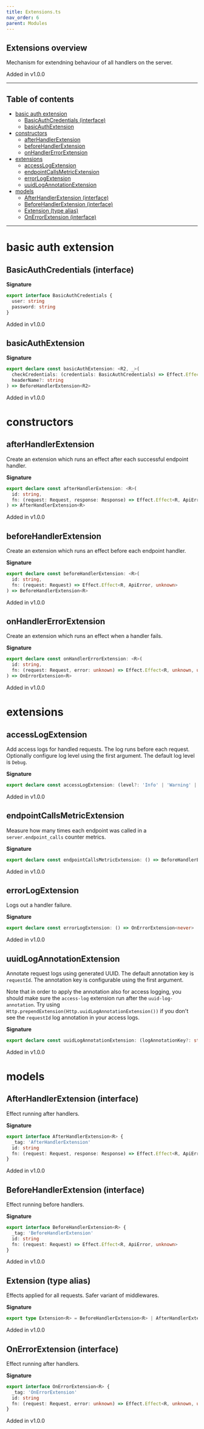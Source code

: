 ```yaml
---
title: Extensions.ts
nav_order: 6
parent: Modules
---
```


## Extensions overview

Mechanism for extendning behaviour of all handlers on the server.

Added in v1.0.0

---

<h2 class="text-delta">Table of contents</h2>

- [basic auth extension](#basic-auth-extension)
  - [BasicAuthCredentials (interface)](#basicauthcredentials-interface)
  - [basicAuthExtension](#basicauthextension)
- [constructors](#constructors)
  - [afterHandlerExtension](#afterhandlerextension)
  - [beforeHandlerExtension](#beforehandlerextension)
  - [onHandlerErrorExtension](#onhandlererrorextension)
- [extensions](#extensions)
  - [accessLogExtension](#accesslogextension)
  - [endpointCallsMetricExtension](#endpointcallsmetricextension)
  - [errorLogExtension](#errorlogextension)
  - [uuidLogAnnotationExtension](#uuidlogannotationextension)
- [models](#models)
  - [AfterHandlerExtension (interface)](#afterhandlerextension-interface)
  - [BeforeHandlerExtension (interface)](#beforehandlerextension-interface)
  - [Extension (type alias)](#extension-type-alias)
  - [OnErrorExtension (interface)](#onerrorextension-interface)

---

# basic auth extension

## BasicAuthCredentials (interface)

**Signature**

```ts
export interface BasicAuthCredentials {
  user: string
  password: string
}
```

Added in v1.0.0

## basicAuthExtension

**Signature**

```ts
export declare const basicAuthExtension: <R2, _>(
  checkCredentials: (credentials: BasicAuthCredentials) => Effect.Effect<R2, string, _>,
  headerName?: string
) => BeforeHandlerExtension<R2>
```

Added in v1.0.0

# constructors

## afterHandlerExtension

Create an extension which runs an effect after each successful endpoint handler.

**Signature**

```ts
export declare const afterHandlerExtension: <R>(
  id: string,
  fn: (request: Request, response: Response) => Effect.Effect<R, ApiError, unknown>
) => AfterHandlerExtension<R>
```

Added in v1.0.0

## beforeHandlerExtension

Create an extension which runs an effect before each endpoint handler.

**Signature**

```ts
export declare const beforeHandlerExtension: <R>(
  id: string,
  fn: (request: Request) => Effect.Effect<R, ApiError, unknown>
) => BeforeHandlerExtension<R>
```

Added in v1.0.0

## onHandlerErrorExtension

Create an extension which runs an effect when a handler fails.

**Signature**

```ts
export declare const onHandlerErrorExtension: <R>(
  id: string,
  fn: (request: Request, error: unknown) => Effect.Effect<R, unknown, unknown>
) => OnErrorExtension<R>
```

Added in v1.0.0

# extensions

## accessLogExtension

Add access logs for handled requests. The log runs before each request.
Optionally configure log level using the first argument. The default log level
is `Debug`.

**Signature**

```ts
export declare const accessLogExtension: (level?: 'Info' | 'Warning' | 'Debug') => BeforeHandlerExtension<never>
```

Added in v1.0.0

## endpointCallsMetricExtension

Measure how many times each endpoint was called in a
`server.endpoint_calls` counter metrics.

**Signature**

```ts
export declare const endpointCallsMetricExtension: () => BeforeHandlerExtension<never>
```

Added in v1.0.0

## errorLogExtension

Logs out a handler failure.

**Signature**

```ts
export declare const errorLogExtension: () => OnErrorExtension<never>
```

Added in v1.0.0

## uuidLogAnnotationExtension

Annotate request logs using generated UUID. The default annotation key is `requestId`.
The annotation key is configurable using the first argument.

Note that in order to apply the annotation also for access logging, you should
make sure the `access-log` extension run after the `uuid-log-annotation`. Try
using `Http.prependExtension(Http.uuidLogAnnotationExtension())` if you don't
see the `requestId` log annotation in your access logs.

**Signature**

```ts
export declare const uuidLogAnnotationExtension: (logAnnotationKey?: string) => BeforeHandlerExtension<never>
```

Added in v1.0.0

# models

## AfterHandlerExtension (interface)

Effect running after handlers.

**Signature**

```ts
export interface AfterHandlerExtension<R> {
  _tag: 'AfterHandlerExtension'
  id: string
  fn: (request: Request, response: Response) => Effect.Effect<R, ApiError, unknown>
}
```

Added in v1.0.0

## BeforeHandlerExtension (interface)

Effect running before handlers.

**Signature**

```ts
export interface BeforeHandlerExtension<R> {
  _tag: 'BeforeHandlerExtension'
  id: string
  fn: (request: Request) => Effect.Effect<R, ApiError, unknown>
}
```

Added in v1.0.0

## Extension (type alias)

Effects applied for all requests. Safer variant of middlewares.

**Signature**

```ts
export type Extension<R> = BeforeHandlerExtension<R> | AfterHandlerExtension<R> | OnErrorExtension<R>
```

Added in v1.0.0

## OnErrorExtension (interface)

Effect running after handlers.

**Signature**

```ts
export interface OnErrorExtension<R> {
  _tag: 'OnErrorExtension'
  id: string
  fn: (request: Request, error: unknown) => Effect.Effect<R, unknown, unknown>
}
```

Added in v1.0.0
